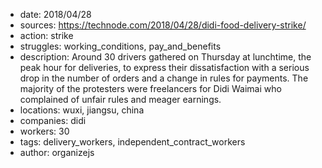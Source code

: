 - date: 2018/04/28
- sources: https://technode.com/2018/04/28/didi-food-delivery-strike/
- action: strike
- struggles: working_conditions, pay_and_benefits
- description: Around 30 drivers gathered on Thursday at lunchtime, the peak hour for deliveries, to express their dissatisfaction with a serious drop in the number of orders and a change in rules for payments. The majority of the protesters were freelancers for Didi Waimai who complained of unfair rules and meager earnings.
- locations: wuxi, jiangsu, china
- companies: didi
- workers: 30
- tags: delivery_workers, independent_contract_workers
- author: organizejs
